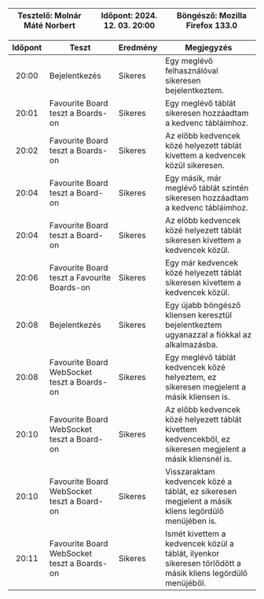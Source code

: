 | Tesztelő: Molnár Máté Norbert | Időpont: 2024. 12. 03. 20:00 | Böngésző: Mozilla Firefox 133.0 |
| -------------------------------------|----------|-------------------------|

| Időpont | Teszt                | Eredmény | Megjegyzés                                                            |
|:-------:|----------------------|----------|-----------------------------------------------------------------------|
| 20:00 | Bejelentkezés | Sikeres | Egy meglévő felhasználóval sikeresen bejelentkeztem. |
| 20:01 | Favourite Board teszt a Boards-on | Sikeres | Egy meglévő táblát sikeresen hozzáadtam a kedvenc tábláimhoz. |
| 20:02 | Favourite Board teszt a Boards-on | Sikeres | Az előbb kedvencek közé helyezett táblát kivettem a kedvencek közül sikeresen. |
| 20:04 | Favourite Board teszt a Board-on | Sikeres | Egy másik, már meglévő táblát szintén sikeresen hozzáadtam a kedvenc tábláimhoz. |
| 20:04 | Favourite Board teszt a Board-on | Sikeres | Az előbb kedvencek közé helyezett táblát sikeresen kivettem a kedvencek közül. |
| 20:06 | Favourite Board teszt a Favourite Boards-on | Sikeres | Egy már kedvencek közé helyezett táblát sikeresen kivettem a kedvencek közül. |
| 20:08 | Bejelentkezés | Sikeres | Egy újabb böngésző kliensen keresztül bejelentkeztem ugyanazzal a fiókkal az alkalmazásba. |
| 20:08 | Favourite Board WebSocket teszt a Boards-on | Sikeres | Egy meglévő táblát kedvencek közé helyeztem, ez sikeresen megjelent a másik kliensen is. |
| 20:10 | Favourite Board WebSocket teszt a Board-on | Sikeres | Az előbb kedvencek közé helyezett táblát kivettem kedvencekből, ez sikeresen megjelent a másik kliensnél is. |
| 20:10 | Favourite Board WebSocket teszt a Board-on | Sikeres | Visszaraktam kedvencek közé a táblát, ez sikeresen megjelent a másik kliens legördülő menüjében is. |
| 20:11 | Favourite Board WebSocket teszt a Boards-on | Sikeres | Ismét kivettem a kedvencek közül a táblát, ilyenkor sikeresen törlődött a másik kliens legördülő menüjéből. |
